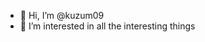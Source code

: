 - 👋 Hi, I’m @kuzum09
- 👀 I’m interested in all the interesting things 
<!---
kuzum09/kuzum09 is a ✨ special ✨ repository because its `README.md` (this file) appears on your GitHub profile.
You can click the Preview link to take a look at your changes.
--->
